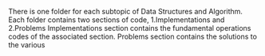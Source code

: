 There is one folder for each subtopic of Data Structures and Algorithm. Each folder contains two sections of code, 1.Implementations and 2.Problems 
Implementations section contains the fundamental operations codes of the associated section. Problems section contains the solutions to the various 

